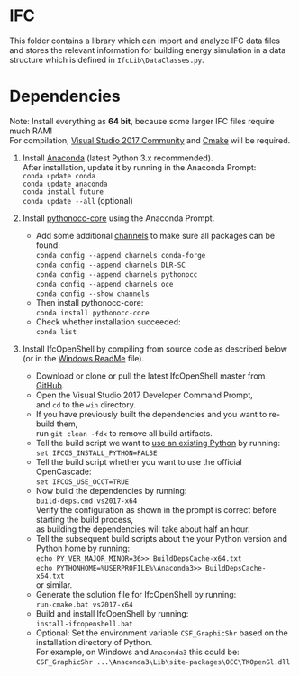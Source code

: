# IFC

This folder contains a library which can import and analyze IFC data files
and stores the relevant information for building energy simulation
in a data structure which is defined in `IfcLib\DataClasses.py`.

# Dependencies
Note: Install everything as **64 bit**, because some larger IFC files require much RAM!  
For compilation, [Visual Studio 2017 Community](https://www.visualstudio.com/downloads) and [Cmake](https://cmake.org/download/) will be required.

1. Install [Anaconda](https://www.continuum.io/downloads "Anaconda") (latest Python 3.x recommended).  
  After installation, update it by running in the Anaconda Prompt:  
  `conda update conda`  
  `conda update anaconda`  
  `conda install future`  
  `conda update --all` (optional)

2. Install [pythonocc-core](https://github.com/tpaviot/pythonocc-core#how-to-quicky-downloadinstall-binaries-) using the Anaconda Prompt.
    * Add some additional [channels](https://conda.io/docs/channels.html) to make sure all packages can be found:  
      `conda config --append channels conda-forge`  
      `conda config --append channels DLR-SC`  
      `conda config --append channels pythonocc`  
      `conda config --append channels oce`  
      `conda config --show channels`  
    * Then install pythonocc-core:  
      `conda install pythonocc-core`  
    * Check whether installation succeeded:  
      `conda list`

3. Install IfcOpenShell by compiling from source code as described below (or in the [Windows ReadMe](https://github.com/IfcOpenShell/IfcOpenShell/tree/master/win) file).
    * Download or clone or pull the latest IfcOpenShell master from [GitHub](https://github.com/IfcOpenShell/IfcOpenShell).
    * Open the Visual Studio 2017 Developer Command Prompt,  
      and `cd` to the `win` directory.
    * If you have previously built the dependencies and you want to re-build them,  
      run `git clean -fdx` to remove all build artifacts.
    * Tell the build script we want to [use an existing Python](https://github.com/IfcOpenShell/IfcOpenShell/tree/master/win#using-an-already-existing-python-installation) by running:  
      `set IFCOS_INSTALL_PYTHON=FALSE`
    * Tell the build script whether you want to use the official OpenCascade:  
      `set IFCOS_USE_OCCT=TRUE`
    * Now build the dependencies by running:  
      `build-deps.cmd vs2017-x64`  
      Verify the configuration as shown in the prompt is correct before starting the build process,  
      as building the dependencies will take about half an hour.  
    * Tell the subsequent build scripts about the your Python version and Python home by running:  
      `echo PY_VER_MAJOR_MINOR=36>> BuildDepsCache-x64.txt`   
      `echo PYTHONHOME=%USERPROFILE%\Anaconda3>> BuildDepsCache-x64.txt`  
      or similar.
    * Generate the solution file for IfcOpenShell by running:  
      `run-cmake.bat vs2017-x64`
    * Build and install IfcOpenShell by running:  
      `install-ifcopenshell.bat`
    * Optional: Set the environment variable `CSF_GraphicShr` based on the installation directory of Python.  
      For example, on Windows and `Anaconda3` this could be: `CSF_GraphicShr ...\Anaconda3\Lib\site-packages\OCC\TKOpenGl.dll`
